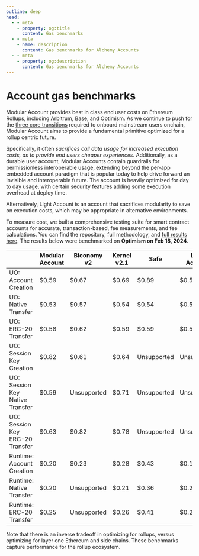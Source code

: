```yaml
---
outline: deep
head:
  - - meta
    - property: og:title
      content: Gas benchmarks
  - - meta
    - name: description
      content: Gas benchmarks for Alchemy Accounts
  - - meta
    - property: og:description
      content: Gas benchmarks for Alchemy Accounts
---
```


# Account gas benchmarks

Modular Account provides best in class end user costs on Ethereum Rollups, including Arbitrum, Base, and Optimism. As we continue to push for the [three core transitions](https://vitalik.eth.limo/general/2023/06/09/three_transitions.html) required to onboard mainstream users onchain, Modular Account aims to provide a fundamental primitive optimized for a rollup centric future.

Specifically, it often _sacrifices call data usage for increased execution costs, as to provide end users cheaper experiences_. Additionally, as a durable user account, Modular Accounts contain guardrails for permissionless interoperable usage, extending beyond the per-app embedded account paradigm that is popular today to help drive forward an invisible and interoperable future. The account is heavily optimized for day to day usage, with certain security features adding some execution overhead at deploy time.

Alternatively, Light Account is an account that sacrifices modularity to save on execution costs, which may be appropriate in alternative environments.

To measure cost, we built a comprehensive testing suite for smart contract accounts for accurate, transaction-based, fee measurements, and fee calculations. You can find the repository, full methodology, and [full results here](https://github.com/alchemyplatform/aa-benchmarks). The results below were benchmarked on **Optimism on Feb 18, 2024**.

|                                 | Modular Account | Biconomy v2 | Kernel v2.1 | Safe        | Light Account |
| ------------------------------- | --------------- | ----------- | ----------- | ----------- | ------------- |
| UO: Account Creation            | $0.59           | $0.67       | $0.69       | $0.89       | $0.57         |
| UO: Native Transfer             | $0.53           | $0.57       | $0.54       | $0.54       | $0.53         |
| UO: ERC-20 Transfer             | $0.58           | $0.62       | $0.59       | $0.59       | $0.57         |
| UO: Session Key Creation        | $0.82           | $0.61       | $0.64       | Unsupported | Unsupported   |
| UO: Session Key Native Transfer | $0.59           | Unsupported | $0.71       | Unsupported | Unsupported   |
| UO: Session Key ERC-20 Transfer | $0.63           | $0.82       | $0.78       | Unsupported | Unsupported   |
| Runtime: Account Creation       | $0.20           | $0.23       | $0.28       | $0.43       | $0.17         |
| Runtime: Native Transfer        | $0.20           | Unsupported | $0.21       | $0.36       | $0.20         |
| Runtime: ERC-20 Transfer        | $0.25           | Unsupported | $0.26       | $0.41       | $0.25         |

Note that there is an inverse tradeoff in optimizing for rollups, versus optimizing for layer one Ethereum and side chains. These benchmarks capture performance for the rollup ecosystem.
